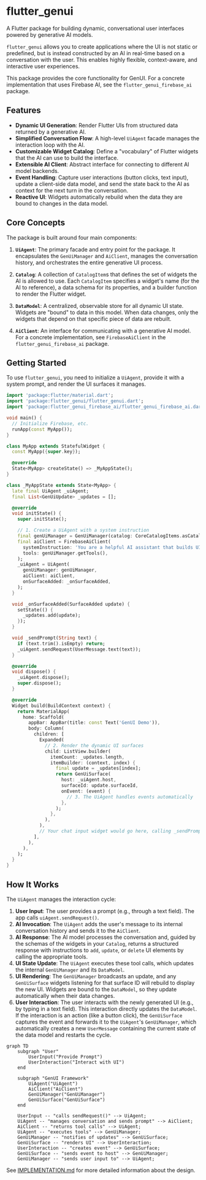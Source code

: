 # flutter_genui

A Flutter package for building dynamic, conversational user interfaces powered by generative AI models.

`flutter_genui` allows you to create applications where the UI is not static or predefined, but is instead constructed by an AI in real-time based on a conversation with the user. This enables highly flexible, context-aware, and interactive user experiences.

This package provides the core functionality for GenUI. For a concrete implementation that uses Firebase AI, see the `flutter_genui_firebase_ai` package.

## Features

- **Dynamic UI Generation**: Render Flutter UIs from structured data returned by a generative AI.
- **Simplified Conversation Flow**: A high-level `UiAgent` facade manages the interaction loop with the AI.
- **Customizable Widget Catalog**: Define a "vocabulary" of Flutter widgets that the AI can use to build the interface.
- **Extensible AI Client**: Abstract interface for connecting to different AI model backends.
- **Event Handling**: Capture user interactions (button clicks, text input), update a client-side data model, and send the state back to the AI as context for the next turn in the conversation.
- **Reactive UI**: Widgets automatically rebuild when the data they are bound to changes in the data model.

## Core Concepts

The package is built around four main components:

1.  **`UiAgent`**: The primary facade and entry point for the package. It encapsulates the `GenUiManager` and `AiClient`, manages the conversation history, and orchestrates the entire generative UI process.

2.  **`Catalog`**: A collection of `CatalogItem`s that defines the set of widgets the AI is allowed to use. Each `CatalogItem` specifies a widget's name (for the AI to reference), a data schema for its properties, and a builder function to render the Flutter widget.

3.  **`DataModel`**: A centralized, observable store for all dynamic UI state. Widgets are "bound" to data in this model. When data changes, only the widgets that depend on that specific piece of data are rebuilt.

4.  **`AiClient`**: An interface for communicating with a generative AI model. For a concrete implementation, see `FirebaseAiClient` in the `flutter_genui_firebase_ai` package.

## Getting Started

To use `flutter_genui`, you need to initialize a `UiAgent`, provide it with a system prompt, and render the UI surfaces it manages.

```dart
import 'package:flutter/material.dart';
import 'package:flutter_genui/flutter_genui.dart';
import 'package:flutter_genui_firebase_ai/flutter_genui_firebase_ai.dart';

void main() {
  // Initialize Firebase, etc.
  runApp(const MyApp());
}

class MyApp extends StatefulWidget {
  const MyApp({super.key});

  @override
  State<MyApp> createState() => _MyAppState();
}

class _MyAppState extends State<MyApp> {
  late final UiAgent _uiAgent;
  final List<GenUiUpdate> _updates = [];

  @override
  void initState() {
    super.initState();

    // 1. Create a UiAgent with a system instruction
    final genUiManager = GenUiManager(catalog: CoreCatalogItems.asCatalog());
    final aiClient = FirebaseAiClient(
      systemInstruction: 'You are a helpful AI assistant that builds UIs.',
      tools: genUiManager.getTools(),
    );
    _uiAgent = UiAgent(
      genUiManager: genUiManager,
      aiClient: aiClient,
      onSurfaceAdded: _onSurfaceAdded,
    );
  }

  void _onSurfaceAdded(SurfaceAdded update) {
    setState(() {
      _updates.add(update);
    });
  }

  void _sendPrompt(String text) {
    if (text.trim().isEmpty) return;
    _uiAgent.sendRequest(UserMessage.text(text));
  }

  @override
  void dispose() {
    _uiAgent.dispose();
    super.dispose();
  }

  @override
  Widget build(BuildContext context) {
    return MaterialApp(
      home: Scaffold(
        appBar: AppBar(title: const Text('GenUI Demo')),
        body: Column(
          children: [
            Expanded(
              // 2. Render the dynamic UI surfaces
              child: ListView.builder(
                itemCount: _updates.length,
                itemBuilder: (context, index) {
                  final update = _updates[index];
                  return GenUiSurface(
                    host: _uiAgent.host,
                    surfaceId: update.surfaceId,
                    onEvent: (event) {
                      // 3. The UiAgent handles events automatically
                    },
                  );
                },
              ),
            ),
            // Your chat input widget would go here, calling _sendPrompt
          ],
        ),
      ),
    );
  }
}
```

## How It Works

The `UiAgent` manages the interaction cycle:

1. **User Input**: The user provides a prompt (e.g., through a text field). The app calls `uiAgent.sendRequest()`.
2. **AI Invocation**: The `UiAgent` adds the user's message to its internal conversation history and sends it to the `AiClient`.
3. **AI Response**: The AI model processes the conversation and, guided by the schemas of the widgets in your `Catalog`, returns a structured response with instructions to `add`, `update`, or `delete` UI elements by calling the appropriate tools.
4. **UI State Update**: The `UiAgent` executes these tool calls, which updates the internal `GenUiManager` and its `DataModel`.
5. **UI Rendering**: The `GenUiManager` broadcasts an update, and any `GenUiSurface` widgets listening for that surface ID will rebuild to display the new UI. Widgets are bound to the `DataModel`, so they update automatically when their data changes.
6. **User Interaction**: The user interacts with the newly generated UI (e.g., by typing in a text field). This interaction directly updates the `DataModel`. If the interaction is an action (like a button click), the `GenUiSurface` captures the event and forwards it to the `UiAgent`'s `GenUiManager`, which automatically creates a new `UserMessage` containing the current state of the data model and restarts the cycle.

```mermaid
graph TD
    subgraph "User"
        UserInput("Provide Prompt")
        UserInteraction("Interact with UI")
    end

    subgraph "GenUI Framework"
        UiAgent("UiAgent")
        AiClient("AiClient")
        GenUiManager("GenUiManager")
        GenUiSurface("GenUiSurface")
    end

    UserInput -- "calls sendRequest()" --> UiAgent;
    UiAgent -- "manages conversation and sends prompt" --> AiClient;
    AiClient -- "returns tool calls" --> UiAgent;
    UiAgent -- "executes tools" --> GenUiManager;
    GenUiManager -- "notifies of updates" --> GenUiSurface;
    GenUiSurface -- "renders UI" --> UserInteraction;
    UserInteraction -- "creates event" --> GenUiSurface;
    GenUiSurface -- "sends event to host" --> GenUiManager;
    GenUiManager -- "sends user input to" --> UiAgent;
```

See [IMPLEMENTATION.md](./IMPLEMENTATION.md) for more detailed information about the design.
